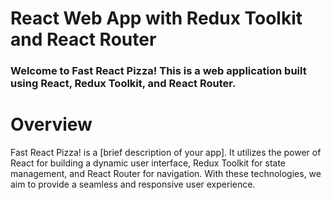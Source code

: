 # React Web App with Redux Toolkit and React Router

### Welcome to Fast React Pizza! This is a web application built using React, Redux Toolkit, and React Router.


# Overview
Fast React Pizza! is a [brief description of your app]. It utilizes the power of React for building a dynamic user interface, Redux Toolkit for state management, and React Router for navigation. With these technologies, we aim to provide a seamless and responsive user experience.

